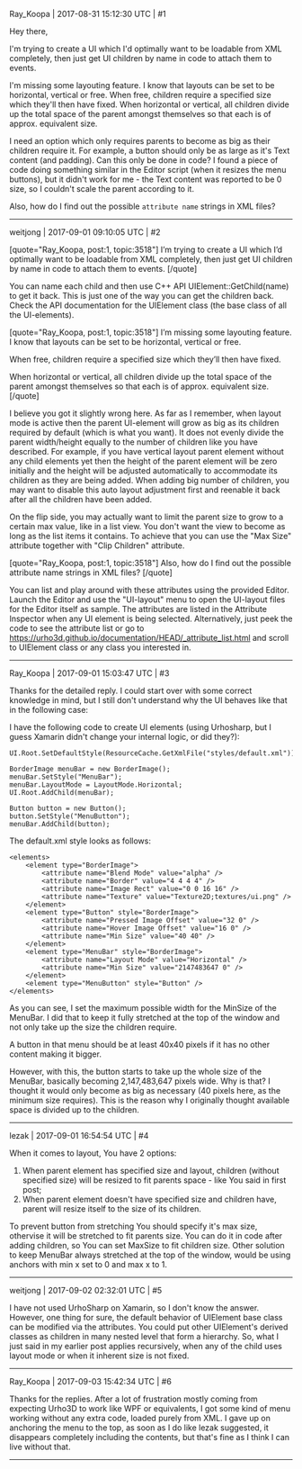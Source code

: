 Ray_Koopa | 2017-08-31 15:12:30 UTC | #1

Hey there,

I'm trying to create a UI which I'd optimally want to be loadable from XML completely, then just get UI children by name in code to attach them to events.

I'm missing some layouting feature. I know that layouts can be set to be horizontal, vertical or free.
When free, children require a specified size which they'll then have fixed.
When horizontal or vertical, all children divide up the total space of the parent amongst themselves so that each is of approx. equivalent size.

I need an option which only requires parents to become as big as their children require it. For example, a button should only be as large as it's Text content (and padding).
Can this only be done in code? I found a piece of code doing something similar in the Editor script (when it resizes the menu buttons), but it didn't work for me - the Text content was reported to be 0 size, so I couldn't scale the parent according to it.

Also, how do I find out the possible `attribute name` strings in XML files?

-------------------------

weitjong | 2017-09-01 09:10:05 UTC | #2

[quote="Ray_Koopa, post:1, topic:3518"]
I’m trying to create a UI which I’d optimally want to be loadable from XML completely, then just get UI children by name in code to attach them to events.
[/quote]

You can name each child and then use C++ API UIElement::GetChild(name) to get it back. This is just one of the way you can get the children back. Check the API documentation for the UIElement class (the base class of all the UI-elements).

[quote="Ray_Koopa, post:1, topic:3518"]
I’m missing some layouting feature. I know that layouts can be set to be horizontal, vertical or free.

When free, children require a specified size which they’ll then have fixed.

When horizontal or vertical, all children divide up the total space of the parent amongst themselves so that each is of approx. equivalent size.
[/quote]

I believe you got it slightly wrong here. As far as I remember, when layout mode is active then the parent UI-element will grow as big as its children required by default (which is what you want). It does not evenly divide the parent width/height equally to the number of children like you have described. For example, if you have vertical layout parent element without any child elements yet then the height of the parent element will be zero initially and the height will be adjusted automatically to accommodate its children as they are being added. When adding big number of children, you may want to disable this auto layout adjustment first and reenable it back after all the children have been added.

On the flip side, you may actually want to limit the parent size to grow to a certain max value, like in a list view. You don't want the view to become as long as the list items it contains. To achieve that you can use the "Max Size" attribute together with "Clip Children" attribute.

[quote="Ray_Koopa, post:1, topic:3518"]
Also, how do I find out the possible attribute name strings in XML files?
[/quote]

You can list and play around with these attributes using the provided Editor. Launch the Editor and use the "UI-layout" menu to open the UI-layout files for the Editor itself as sample. The attributes are listed in the Attribute Inspector when any UI element is being selected. Alternatively, just peek the code to see the attribute list or go to https://urho3d.github.io/documentation/HEAD/_attribute_list.html and scroll to UIElement class or any class you interested in.

-------------------------

Ray_Koopa | 2017-09-01 15:03:47 UTC | #3

Thanks for the detailed reply. I could start over with some correct knowledge in mind, but I still don't understand why the UI behaves like that in the following case:

I have the following code to create UI elements (using Urhosharp, but I guess Xamarin didn't change your internal logic, or did they?):

	UI.Root.SetDefaultStyle(ResourceCache.GetXmlFile("styles/default.xml"));
	
	BorderImage menuBar = new BorderImage();
	menuBar.SetStyle("MenuBar");
	menuBar.LayoutMode = LayoutMode.Horizontal;
	UI.Root.AddChild(menuBar);

	Button button = new Button();
	button.SetStyle("MenuButton");
	menuBar.AddChild(button);

The default.xml style looks as follows:

	<elements>
		<element type="BorderImage">
			<attribute name="Blend Mode" value="alpha" />
			<attribute name="Border" value="4 4 4 4" />
			<attribute name="Image Rect" value="0 0 16 16" />
			<attribute name="Texture" value="Texture2D;textures/ui.png" />
		</element>
		<element type="Button" style="BorderImage">
			<attribute name="Pressed Image Offset" value="32 0" />
			<attribute name="Hover Image Offset" value="16 0" />
			<attribute name="Min Size" value="40 40" />
		</element>
		<element type="MenuBar" style="BorderImage">
			<attribute name="Layout Mode" value="Horizontal" />
			<attribute name="Min Size" value="2147483647 0" />
		</element>
		<element type="MenuButton" style="Button" />
	</elements>

As you can see, I set the maximum possible width for the MinSize of the MenuBar. I did that to keep it fully stretched at the top of the window and not only take up the size the children require.

A button in that menu should be at least 40x40 pixels if it has no other content making it bigger.

However, with this, the button starts to take up the whole size of the MenuBar, basically becoming 2,147,483,647 pixels wide. Why is that? I thought it would only become as big as necessary (40 pixels here, as the minimum size requires).
This is the reason why I originally thought available space is divided up to the children.

-------------------------

lezak | 2017-09-01 16:54:54 UTC | #4

When it comes to layout, You have 2 options: 
1. When parent element has specified size and layout, children (without specified size) will be resized to fit parents space - like You said in first post;
2. When parent element doesn't have specified size and children have, parent will resize itself to the size of its children.

To prevent button from stretching You should specify it's max size, othervise it will be stretched to fit parents size. You can do it in code after adding children, so You can set MaxSize to fit children size.
Other solution to keep MenuBar always stretched at the top of the window, would be using anchors with min x set to 0 and max x to 1.

-------------------------

weitjong | 2017-09-02 02:32:01 UTC | #5

I have not used UrhoSharp on Xamarin, so I don't know the answer. However, one thing for sure, the default behavior of UIElement base class can be modified via the attributes. You could put other UIElement's derived classes as children in many nested level that form a hierarchy. So, what I just said in my earlier post applies recursively, when any of the child uses layout mode or when it inherent size is not fixed.

-------------------------

Ray_Koopa | 2017-09-03 15:42:34 UTC | #6

Thanks for the replies. After a lot of frustration mostly coming from expecting Urho3D to work like WPF or equivalents, I got some kind of menu working without any extra code, loaded purely from XML. I gave up on anchoring the menu to the top, as soon as I do like lezak suggested, it disappears completely including the contents, but that's fine as I think I can live without that.

-------------------------

